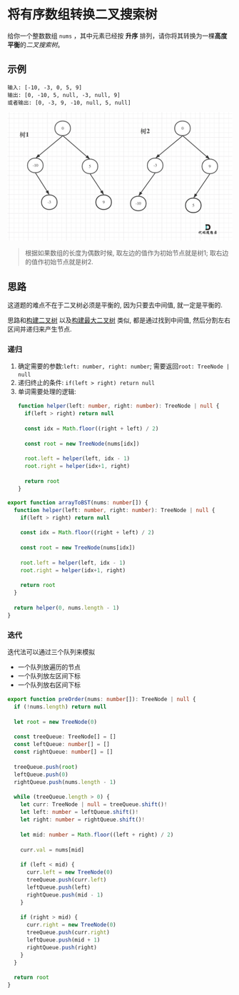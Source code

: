# 将有序数组转换二叉搜索树 

给你一个整数数组 `nums` ，其中元素已经按 **升序** 排列，请你将其转换为一棵**高度平衡**的*二叉搜索树*。

## 示例 

```
输入: [-10, -3, 0, 5, 9]
输出: [0, -10, 5, null, -3, null, 9]
或者输出: [0, -3, 9, -10, null, 5, null]
```
![array-bst](../../static/img/binary-tree/arraytobst.png)

> 根据如果数组的长度为偶数时候, 取左边的值作为初始节点就是树1; 取右边的值作初始节点就是树2.  

## 思路 
这道题的难点不在于二叉树必须是平衡的, 因为只要去中间值, 就一定是平衡的. 

思路和[构建二叉树](../contruct-binary-tree/) 以及[构建最大二叉树](../max-binary-tree/) 类似, 都是通过找到中间值, 然后分割左右区间并递归来产生节点. 

### 递归

1. 确定需要的参数:`left: number, right: number`; 需要返回`root: TreeNode | null`
2. 递归终止的条件: `if(left > right) return null`
3. 单词需要处理的逻辑: 
    ```typescript
    function helper(left: number, right: number): TreeNode | null {
      if(left > right) return null

      const idx = Math.floor((right + left) / 2)

      const root = new TreeNode(nums[idx])

      root.left = helper(left, idx - 1)
      root.right = helper(idx+1, right)

      return root
    }
    ```
```typescript 
export function arrayToBST(nums: number[]) {
  function helper(left: number, right: number): TreeNode | null {
    if(left > right) return null

    const idx = Math.floor((right + left) / 2)

    const root = new TreeNode(nums[idx])

    root.left = helper(left, idx - 1)
    root.right = helper(idx+1, right)

    return root
  }

  return helper(0, nums.length - 1)
}
```

### 迭代

迭代法可以通过三个队列来模拟
* 一个队列放遍历的节点
* 一个队列放左区间下标
* 一个队列放右区间下标

```typescript 
export function preOrder(nums: number[]): TreeNode | null {
  if (!nums.length) return null

  let root = new TreeNode(0)

  const treeQueue: TreeNode[] = []
  const leftQueue: number[] = []
  const rightQueue: number[] = []

  treeQueue.push(root)
  leftQueue.push(0)
  rightQueue.push(nums.length - 1)

  while (treeQueue.length > 0) {
    let curr: TreeNode | null = treeQueue.shift()!
    let left: number = leftQueue.shift()!
    let right: number = rightQueue.shift()!

    let mid: number = Math.floor((left + right) / 2)

    curr.val = nums[mid]

    if (left < mid) {
      curr.left = new TreeNode(0)
      treeQueue.push(curr.left)
      leftQueue.push(left)
      rightQueue.push(mid - 1)
    }

    if (right > mid) {
      curr.right = new TreeNode(0)
      treeQueue.push(curr.right)
      leftQueue.push(mid + 1)
      rightQueue.push(right)
    }
  }

  return root
}

```
